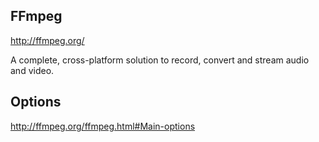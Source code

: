 ## FFmpeg
http://ffmpeg.org/

A complete, cross-platform solution to record, convert and stream audio and video.

## Options

http://ffmpeg.org/ffmpeg.html#Main-options




